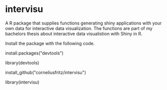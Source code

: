 # intervisu
A R package that supplies functions generating shiny applications with your own data for interactive data visualization.
The functions are part of my bachelors thesis about interactive data visualistion with Shiny in R. 

Install the package with the following code.

install.packages("devtools")

library(devtools)

install_github("corneliusfritz/intervisu")

library(intervisu)
